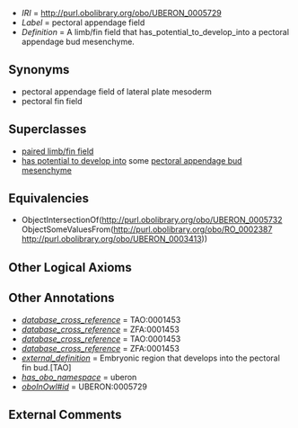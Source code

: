  * *IRI* = http://purl.obolibrary.org/obo/UBERON_0005729
 * *Label* = pectoral appendage field
 * *Definition* = A limb/fin field that has_potential_to_develop_into a pectoral appendage bud mesenchyme.

## Synonyms

 * pectoral appendage field of lateral plate mesoderm
 * pectoral fin field

## Superclasses

 * [paired limb/fin field](../../UBERON/32/UBERON_0005732.md)
 * [has potential to develop into](../../RO/87/RO_0002387.md) some [pectoral appendage bud mesenchyme](../../UBERON/13/UBERON_0003413.md)

## Equivalencies

 * ObjectIntersectionOf(<http://purl.obolibrary.org/obo/UBERON_0005732> ObjectSomeValuesFrom(<http://purl.obolibrary.org/obo/RO_0002387> <http://purl.obolibrary.org/obo/UBERON_0003413>))

## Other Logical Axioms


## Other Annotations

 * *[database_cross_reference](../../ef/oboInOwl#hasDbXref.md)* = TAO:0001453
 * *[database_cross_reference](../../ef/oboInOwl#hasDbXref.md)* = ZFA:0001453
 * *[database_cross_reference](../../ef/oboInOwl#hasDbXref.md)* = TAO:0001453
 * *[database_cross_reference](../../ef/oboInOwl#hasDbXref.md)* = ZFA:0001453
 * *[external_definition](../../UBPROP/01/UBPROP_0000001.md)* = Embryonic region that develops into the pectoral fin bud.[TAO]
 * *[has_obo_namespace](../../ce/oboInOwl#hasOBONamespace.md)* = uberon
 * *[oboInOwl#id](../../id/oboInOwl#id.md)* = UBERON:0005729

## External Comments

